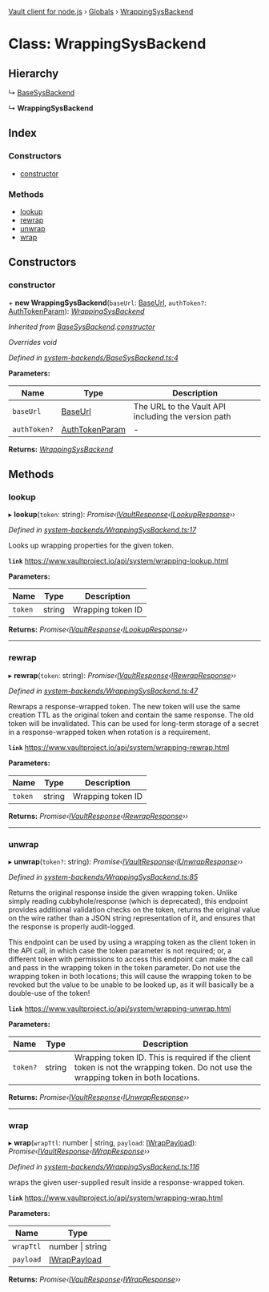 [Vault client for node.js](../README.md) › [Globals](../globals.md) › [WrappingSysBackend](wrappingsysbackend.md)

# Class: WrappingSysBackend

## Hierarchy

  ↳ [BaseSysBackend](basesysbackend.md)

  ↳ **WrappingSysBackend**

## Index

### Constructors

* [constructor](wrappingsysbackend.md#constructor)

### Methods

* [lookup](wrappingsysbackend.md#lookup)
* [rewrap](wrappingsysbackend.md#rewrap)
* [unwrap](wrappingsysbackend.md#unwrap)
* [wrap](wrappingsysbackend.md#wrap)

## Constructors

###  constructor

\+ **new WrappingSysBackend**(`baseUrl`: [BaseUrl](../globals.md#baseurl), `authToken?`: [AuthTokenParam](../globals.md#authtokenparam)): *[WrappingSysBackend](wrappingsysbackend.md)*

*Inherited from [BaseSysBackend](basesysbackend.md).[constructor](basesysbackend.md#constructor)*

*Overrides void*

*Defined in [system-backends/BaseSysBackend.ts:4](https://github.com/theogravity/vault-tacular/blob/c9b4b35/src/system-backends/BaseSysBackend.ts#L4)*

**Parameters:**

Name | Type | Description |
------ | ------ | ------ |
`baseUrl` | [BaseUrl](../globals.md#baseurl) | The URL to the Vault API including the version path |
`authToken?` | [AuthTokenParam](../globals.md#authtokenparam) | - |

**Returns:** *[WrappingSysBackend](wrappingsysbackend.md)*

## Methods

###  lookup

▸ **lookup**(`token`: string): *Promise‹[IVaultResponse](../interfaces/ivaultresponse.md)‹[ILookupResponse](../globals.md#ilookupresponse)››*

*Defined in [system-backends/WrappingSysBackend.ts:17](https://github.com/theogravity/vault-tacular/blob/c9b4b35/src/system-backends/WrappingSysBackend.ts#L17)*

Looks up wrapping properties for the given token.

**`link`** https://www.vaultproject.io/api/system/wrapping-lookup.html

**Parameters:**

Name | Type | Description |
------ | ------ | ------ |
`token` | string | Wrapping token ID  |

**Returns:** *Promise‹[IVaultResponse](../interfaces/ivaultresponse.md)‹[ILookupResponse](../globals.md#ilookupresponse)››*

___

###  rewrap

▸ **rewrap**(`token`: string): *Promise‹[IVaultResponse](../interfaces/ivaultresponse.md)‹[IRewrapResponse](../globals.md#irewrapresponse)››*

*Defined in [system-backends/WrappingSysBackend.ts:47](https://github.com/theogravity/vault-tacular/blob/c9b4b35/src/system-backends/WrappingSysBackend.ts#L47)*

Rewraps a response-wrapped token. The new token will use the same creation TTL as the
original token and contain the same response. The old token will be invalidated.
This can be used for long-term storage of a secret in a response-wrapped token
when rotation is a requirement.

**`link`** https://www.vaultproject.io/api/system/wrapping-rewrap.html

**Parameters:**

Name | Type | Description |
------ | ------ | ------ |
`token` | string | Wrapping token ID  |

**Returns:** *Promise‹[IVaultResponse](../interfaces/ivaultresponse.md)‹[IRewrapResponse](../globals.md#irewrapresponse)››*

___

###  unwrap

▸ **unwrap**(`token?`: string): *Promise‹[IVaultResponse](../interfaces/ivaultresponse.md)‹[IUnwrapResponse](../globals.md#iunwrapresponse)››*

*Defined in [system-backends/WrappingSysBackend.ts:85](https://github.com/theogravity/vault-tacular/blob/c9b4b35/src/system-backends/WrappingSysBackend.ts#L85)*

Returns the original response inside the given wrapping token. Unlike simply reading
cubbyhole/response (which is deprecated), this endpoint provides additional validation
checks on the token, returns the original value on the wire rather than a JSON string
representation of it, and ensures that the response is properly audit-logged.

This endpoint can be used by using a wrapping token as the client token in the API call,
in which case the token parameter is not required; or, a different token with permissions
to access this endpoint can make the call and pass in the wrapping token in the token
parameter. Do not use the wrapping token in both locations; this will cause the wrapping
token to be revoked but the value to be unable to be looked up, as it will basically be a
double-use of the token!

**`link`** https://www.vaultproject.io/api/system/wrapping-unwrap.html

**Parameters:**

Name | Type | Description |
------ | ------ | ------ |
`token?` | string | Wrapping token ID. This is required if the client token is not the wrapping token. Do not use the wrapping token in both locations.  |

**Returns:** *Promise‹[IVaultResponse](../interfaces/ivaultresponse.md)‹[IUnwrapResponse](../globals.md#iunwrapresponse)››*

___

###  wrap

▸ **wrap**(`wrapTtl`: number | string, `payload`: [IWrapPayload](../globals.md#iwrappayload)): *Promise‹[IVaultResponse](../interfaces/ivaultresponse.md)‹[IWrapResponse](../globals.md#iwrapresponse)››*

*Defined in [system-backends/WrappingSysBackend.ts:116](https://github.com/theogravity/vault-tacular/blob/c9b4b35/src/system-backends/WrappingSysBackend.ts#L116)*

wraps the given user-supplied result inside a response-wrapped token.

**`link`** https://www.vaultproject.io/api/system/wrapping-wrap.html

**Parameters:**

Name | Type |
------ | ------ |
`wrapTtl` | number &#124; string |
`payload` | [IWrapPayload](../globals.md#iwrappayload) |

**Returns:** *Promise‹[IVaultResponse](../interfaces/ivaultresponse.md)‹[IWrapResponse](../globals.md#iwrapresponse)››*
